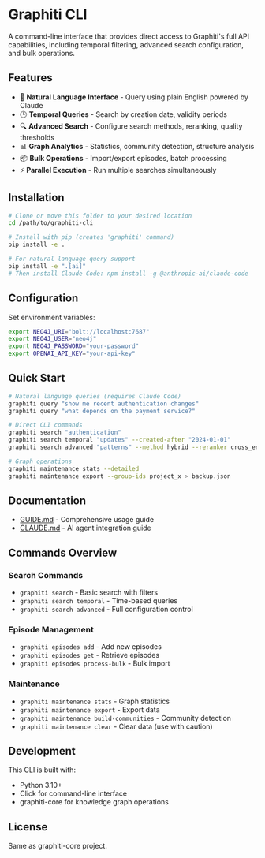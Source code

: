 # Graphiti CLI

A command-line interface that provides direct access to Graphiti's full API capabilities, including temporal filtering, advanced search configuration, and bulk operations.

## Features

- 🤖 **Natural Language Interface** - Query using plain English powered by Claude
- 🕒 **Temporal Queries** - Search by creation date, validity periods
- 🔍 **Advanced Search** - Configure search methods, reranking, quality thresholds  
- 📊 **Graph Analytics** - Statistics, community detection, structure analysis
- 📦 **Bulk Operations** - Import/export episodes, batch processing
- ⚡ **Parallel Execution** - Run multiple searches simultaneously

## Installation

```bash
# Clone or move this folder to your desired location
cd /path/to/graphiti-cli

# Install with pip (creates 'graphiti' command)
pip install -e .

# For natural language query support
pip install -e ".[ai]"
# Then install Claude Code: npm install -g @anthropic-ai/claude-code
```

## Configuration

Set environment variables:
```bash
export NEO4J_URI="bolt://localhost:7687"
export NEO4J_USER="neo4j"
export NEO4J_PASSWORD="your-password"
export OPENAI_API_KEY="your-api-key"
```

## Quick Start

```bash
# Natural language queries (requires Claude Code)
graphiti query "show me recent authentication changes"
graphiti query "what depends on the payment service?"

# Direct CLI commands
graphiti search "authentication"
graphiti search temporal "updates" --created-after "2024-01-01"
graphiti search advanced "patterns" --method hybrid --reranker cross_encoder

# Graph operations
graphiti maintenance stats --detailed
graphiti maintenance export --group-ids project_x > backup.json
```

## Documentation

- [GUIDE.md](GUIDE.md) - Comprehensive usage guide
- [CLAUDE.md](CLAUDE.md) - AI agent integration guide

## Commands Overview

### Search Commands
- `graphiti search` - Basic search with filters
- `graphiti search temporal` - Time-based queries
- `graphiti search advanced` - Full configuration control

### Episode Management
- `graphiti episodes add` - Add new episodes
- `graphiti episodes get` - Retrieve episodes
- `graphiti episodes process-bulk` - Bulk import

### Maintenance
- `graphiti maintenance stats` - Graph statistics
- `graphiti maintenance export` - Export data
- `graphiti maintenance build-communities` - Community detection
- `graphiti maintenance clear` - Clear data (use with caution)

## Development

This CLI is built with:
- Python 3.10+
- Click for command-line interface
- graphiti-core for knowledge graph operations

## License

Same as graphiti-core project.